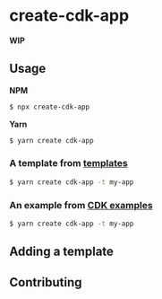 # create-cdk-app

**WIP**

## Usage

**NPM**

```bash
$ npx create-cdk-app
```

**Yarn**

```bash
$ yarn create cdk-app
```

### A template from [templates]()

```bash
$ yarn create cdk-app -t my-app
```

### An example from [CDK examples]()

```bash
$ yarn create cdk-app -t my-app
```

## Adding a template

## Contributing
